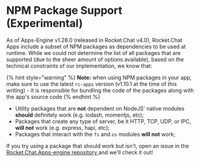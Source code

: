 # NPM Package Support (Experimental)

As of Apps-Engine v1.28.0 (released in Rocket.Chat v4.0), Rocket.Chat Apps include a subset of NPM packages as dependencies to be used at runtime. While we could not determine the list of all packages that are supported (due to the sheer amount of options available), based on the technical constraints of our implementation, we know that:

{% hint style="warning" %}
**Note:** when using NPM packages in your app, make sure to use the latest `rc-apps` version (v1.10.1 at the time of this writing) - it is responsible for bundling the code of the packages along with the app's source code
{% endhint %}

* Utility packages that are **not** dependent on NodeJS' native modules **should** definitely work (e.g. lodash, momentjs, etc);
* Packages that create any type of server, be it HTTP, TCP, UDP, or IPC, **will not** work (e.g. express, hapi, etc);
* Packages that interact with the `fs` and `os` modules **will not** work;

If you try using a package that should work but isn't, open an issue in the [Rocket.Chat.Apps-engine repository ](https://github.com/RocketChat/Rocket.Chat.Apps-engine)and we'll check it out!
